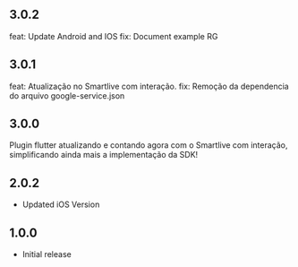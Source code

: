 ## 3.0.2
feat: Update Android and IOS
fix: Document example RG
## 3.0.1
feat: Atualização no Smartlive com interação.
fix: Remoção da dependencia do arquivo google-service.json
## 3.0.0
Plugin flutter atualizando e contando agora com o Smartlive com interação, simplificando ainda mais a implementação da SDK!
## 2.0.2
* Updated iOS Version
## 1.0.0
* Initial release

